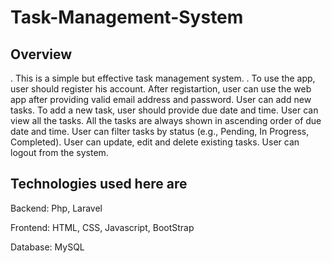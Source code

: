 # Task-Management-System

Overview
-----

. This is a simple but effective task management system. 
. To use the app, user should register his account. 
After registartion, user can use the web app after providing valid email address and password. 
User can add new tasks. 
To add a new task, user should provide due date and time.
User can view all the tasks.
All the tasks are always shown in  ascending order of due date and time.
User can filter tasks by status (e.g., Pending, In Progress, Completed). 
User can update, edit and delete existing tasks. User can logout from the system.

Technologies used here are
---------------------------

Backend: Php, Laravel

Frontend: HTML, CSS, Javascript, BootStrap

Database: MySQL


